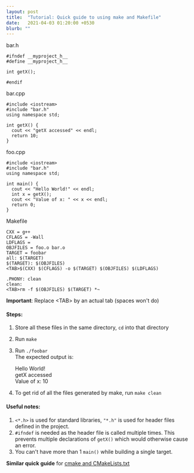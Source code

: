```yaml
---
layout: post
title:  "Tutorial: Quick guide to using make and Makefile"
date:   2021-04-03 01:20:00 +0530
blurb: ""
---
```


bar.h
```
#ifndef __myproject_h__
#define __myproject_h__

int getX();

#endif
```

bar.cpp
```
#include <iostream>
#include "bar.h"
using namespace std;

int getX() {
  cout << "getX accessed" << endl;
  return 10;
}
```

foo.cpp
```
#include <iostream>
#include "bar.h"
using namespace std;

int main() {
  cout << "Hello World!" << endl;
  int x = getX();
  cout << "Value of x: " << x << endl;
  return 0;
}
```

Makefile
```
CXX = g++
CFLAGS = -Wall
LDFLAGS =
OBJFILES = foo.o bar.o
TARGET = foobar
all: $(TARGET)
$(TARGET): $(OBJFILES)
<TAB>$(CXX) $(CFLAGS) -o $(TARGET) $(OBJFILES) $(LDFLAGS)

.PHONY: clean
clean:
<TAB>rm -f $(OBJFILES) $(TARGET) *~
```
**Important**: Replace \<TAB\> by an actual tab (spaces won't do) 

#### Steps:

1. Store all these files in the same directory, `cd` into that directory
2. Run `make`
3. Run `./foobar`  
	The expected output is:	  

	Hello World!  
	getX accessed  
	Value of x: 10
4. To get rid of all the files generated by make, run `make clean`

#### Useful notes:

1. `<*.h>` is used for standard libraries, `"*.h"` is used for header files defined in the project.
2. `#ifndef` is needed as the header file is called multiple times. This prevents multiple declarations of `getX()` which would otherwise cause an error.
3. You can't have more than 1 `main()` while building a single target.


**Similar quick guide** for [cmake and CMakeLists.txt](https://riptutorial.com/cmake/example/22391/-hello-world--with-multiple-source-files)

